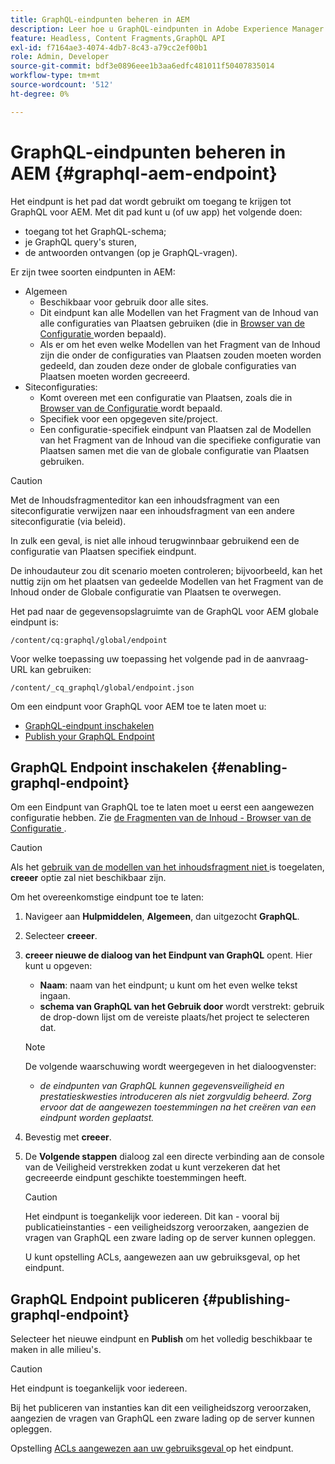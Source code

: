 ```yaml
---
title: GraphQL-eindpunten beheren in AEM
description: Leer hoe u GraphQL-eindpunten in Adobe Experience Manager as a Cloud Service beheert voor levering van inhoud zonder kop.
feature: Headless, Content Fragments,GraphQL API
exl-id: f7164ae3-4074-4db7-8c43-a79cc2ef00b1
role: Admin, Developer
source-git-commit: bdf3e0896eee1b3aa6edfc481011f50407835014
workflow-type: tm+mt
source-wordcount: '512'
ht-degree: 0%

---
```


# GraphQL-eindpunten beheren in AEM {#graphql-aem-endpoint}

Het eindpunt is het pad dat wordt gebruikt om toegang te krijgen tot GraphQL voor AEM. Met dit pad kunt u (of uw app) het volgende doen:

* toegang tot het GraphQL-schema;
* je GraphQL query&#39;s sturen,
* de antwoorden ontvangen (op je GraphQL-vragen).

Er zijn twee soorten eindpunten in AEM:

* Algemeen
   * Beschikbaar voor gebruik door alle sites.
   * Dit eindpunt kan alle Modellen van het Fragment van de Inhoud van alle configuraties van Plaatsen gebruiken (die in [ Browser van de Configuratie ](/help/sites-cloud/administering/content-fragments/setup.md#enable-content-fragment-functionality-configuration-browser) worden bepaald).
   * Als er om het even welke Modellen van het Fragment van de Inhoud zijn die onder de configuraties van Plaatsen zouden moeten worden gedeeld, dan zouden deze onder de globale configuraties van Plaatsen moeten worden gecreeerd.
* Siteconfiguraties:
   * Komt overeen met een configuratie van Plaatsen, zoals die in [ Browser van de Configuratie ](/help/sites-cloud/administering/content-fragments/setup.md#enable-content-fragment-functionality-configuration-browser) wordt bepaald.
   * Specifiek voor een opgegeven site/project.
   * Een configuratie-specifiek eindpunt van Plaatsen zal de Modellen van het Fragment van de Inhoud van die specifieke configuratie van Plaatsen samen met die van de globale configuratie van Plaatsen gebruiken.

>[!CAUTION]
>
>Met de Inhoudsfragmenteditor kan een inhoudsfragment van een siteconfiguratie verwijzen naar een inhoudsfragment van een andere siteconfiguratie (via beleid).
>
>In zulk een geval, is niet alle inhoud terugwinnbaar gebruikend een de configuratie van Plaatsen specifiek eindpunt.
>
>De inhoudauteur zou dit scenario moeten controleren; bijvoorbeeld, kan het nuttig zijn om het plaatsen van gedeelde Modellen van het Fragment van de Inhoud onder de Globale configuratie van Plaatsen te overwegen.

Het pad naar de gegevensopslagruimte van de GraphQL voor AEM globale eindpunt is:

`/content/cq:graphql/global/endpoint`

Voor welke toepassing uw toepassing het volgende pad in de aanvraag-URL kan gebruiken:

`/content/_cq_graphql/global/endpoint.json`

Om een eindpunt voor GraphQL voor AEM toe te laten moet u:

* [GraphQL-eindpunt inschakelen](#enabling-graphql-endpoint)
* [Publish your GraphQL Endpoint](#publishing-graphql-endpoint)

## GraphQL Endpoint inschakelen {#enabling-graphql-endpoint}

Om een Eindpunt van GraphQL toe te laten moet u eerst een aangewezen configuratie hebben. Zie [ de Fragmenten van de Inhoud - Browser van de Configuratie ](/help/sites-cloud/administering/content-fragments/setup.md#enable-content-fragment-functionality-configuration-browser).

>[!CAUTION]
>
>Als het [ gebruik van de modellen van het inhoudsfragment niet ](/help/sites-cloud/administering/content-fragments/setup.md#enable-content-fragment-functionality-configuration-browser) is toegelaten, **creeer** optie zal niet beschikbaar zijn.

Om het overeenkomstige eindpunt toe te laten:

1. Navigeer aan **Hulpmiddelen**, **Algemeen**, dan uitgezocht **GraphQL**.
1. Selecteer **creeer**.
1. **creeer nieuwe de dialoog van het Eindpunt van GraphQL** opent. Hier kunt u opgeven:
   * **Naam**: naam van het eindpunt; u kunt om het even welke tekst ingaan.
   * **schema van GraphQL van het Gebruik door** wordt verstrekt: gebruik de drop-down lijst om de vereiste plaats/het project te selecteren dat.

   >[!NOTE]
   >
   >De volgende waarschuwing wordt weergegeven in het dialoogvenster:
   >
   >* *de eindpunten van GraphQL kunnen gegevensveiligheid en prestatieskwesties introduceren als niet zorgvuldig beheerd. Zorg ervoor dat de aangewezen toestemmingen na het creëren van een eindpunt worden geplaatst.*

1. Bevestig met **creeer**.
1. De **Volgende stappen** dialoog zal een directe verbinding aan de console van de Veiligheid verstrekken zodat u kunt verzekeren dat het gecreeerde eindpunt geschikte toestemmingen heeft.

   >[!CAUTION]
   >
   >Het eindpunt is toegankelijk voor iedereen. Dit kan - vooral bij publicatieinstanties - een veiligheidszorg veroorzaken, aangezien de vragen van GraphQL een zware lading op de server kunnen opleggen.
   >
   >U kunt opstelling ACLs, aangewezen aan uw gebruiksgeval, op het eindpunt.

## GraphQL Endpoint publiceren {#publishing-graphql-endpoint}

Selecteer het nieuwe eindpunt en **Publish** om het volledig beschikbaar te maken in alle milieu&#39;s.

>[!CAUTION]
>
>Het eindpunt is toegankelijk voor iedereen.
>
>Bij het publiceren van instanties kan dit een veiligheidszorg veroorzaken, aangezien de vragen van GraphQL een zware lading op de server kunnen opleggen.
>
>Opstelling [ ACLs aangewezen aan uw gebruiksgeval ](/help/headless/security/permissions.md) op het eindpunt.
